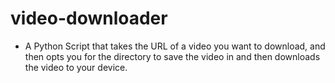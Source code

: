 # video-downloader
- A Python Script that takes the URL of a video you want to download, and then opts you for the directory to save the video in and then downloads the video to your device.
